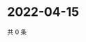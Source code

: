 # 2022-04-15

共 0 条

<!-- BEGIN WEIBO -->
<!-- 最后更新时间 Fri Apr 15 2022 10:48:36 GMT+0800 (China Standard Time) -->

<!-- END WEIBO -->
